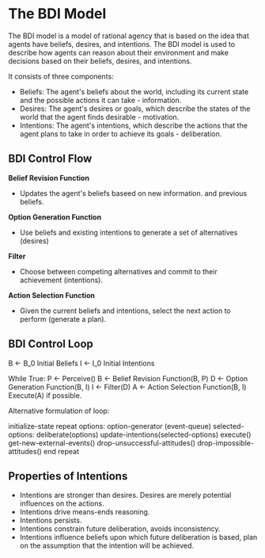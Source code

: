 # The BDI Model

The BDI model is a model of rational agency that is based on the idea that agents have beliefs, desires, and intentions. The BDI model is used to describe how agents can reason about their environment and make decisions based on their beliefs, desires, and intentions.

It consists of three components:

- Beliefs: The agent's beliefs about the world, including its current state and the possible actions it can take - information.
- Desires: The agent's desires or goals, which describe the states of the world that the agent finds desirable - motivation.
- Intentions: The agent's intentions, which describe the actions that the agent plans to take in order to achieve its goals - deliberation.

## BDI Control Flow

**Belief Revision Function**

- Updates the agent's beliefs baseed on new information. and previous beliefs.

**Option Generation Function**

- Use beliefs and existing intentions to generate a set of alternatives (desires)

**Filter**

- Choose between competing alternatives and commit to their achievement
(intentions).

**Action Selection Function**

- Given the current beliefs and intentions, select the next action to perform (generate a plan).

## BDI Control Loop

B <- B_0 Initial Beliefs
I <- I_0 Initial Intentions

While True:
    P <- Perceive()
    B <- Belief Revision Function(B, P)
    D <- Option Generation Function(B, I)
    I <- Filter(D)
    A <- Action Selection Function(B, I)
    Execute(A) if possible.

Alternative formulation of loop:

initialize-state
repeat
options: option-generator (event-queue)
selected-options: deliberate(options)
update-intentions(selected-options)
execute()
get-new-external-events()
drop-unsuccessful-attitudes()
drop-impossible-attitudes()
end repeat



## Properties of Intentions

- Intentions are stronger than desires. Desires are merely potential influences on the actions. 
- Intentions drive means-ends reasoning.
- Intentions persists.
- Intentions constrain future deliberation, avoids inconsistency.
- Intentions influence beliefs upon which future deliberation is based, plan on the assumption that the intention will be achieved.


